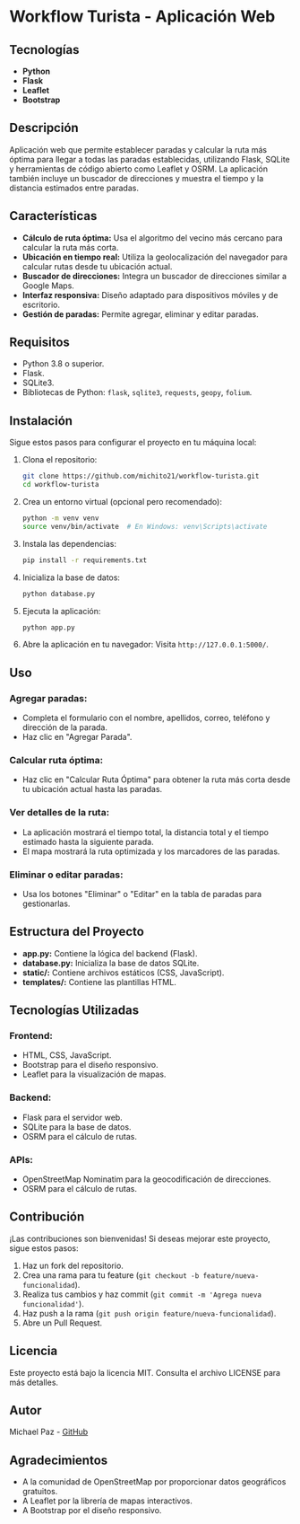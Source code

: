 # Workflow Turista - Aplicación Web

## Tecnologías
- **Python**
- **Flask**
- **Leaflet**
- **Bootstrap**

## Descripción
Aplicación web que permite establecer paradas y calcular la ruta más óptima para llegar a todas las paradas establecidas, utilizando Flask, SQLite y herramientas de código abierto como Leaflet y OSRM. La aplicación también incluye un buscador de direcciones y muestra el tiempo y la distancia estimados entre paradas.

## Características
- **Cálculo de ruta óptima:** Usa el algoritmo del vecino más cercano para calcular la ruta más corta.
- **Ubicación en tiempo real:** Utiliza la geolocalización del navegador para calcular rutas desde tu ubicación actual.
- **Buscador de direcciones:** Integra un buscador de direcciones similar a Google Maps.
- **Interfaz responsiva:** Diseño adaptado para dispositivos móviles y de escritorio.
- **Gestión de paradas:** Permite agregar, eliminar y editar paradas.

## Requisitos
- Python 3.8 o superior.
- Flask.
- SQLite3.
- Bibliotecas de Python: `flask`, `sqlite3`, `requests`, `geopy`, `folium`.

## Instalación
Sigue estos pasos para configurar el proyecto en tu máquina local:

1. Clona el repositorio:
    ```bash
    git clone https://github.com/michito21/workflow-turista.git
    cd workflow-turista
    ```

2. Crea un entorno virtual (opcional pero recomendado):
    ```bash
    python -m venv venv
    source venv/bin/activate  # En Windows: venv\Scripts\activate
    ```

3. Instala las dependencias:
    ```bash
    pip install -r requirements.txt
    ```

4. Inicializa la base de datos:
    ```bash
    python database.py
    ```

5. Ejecuta la aplicación:
    ```bash
    python app.py
    ```

6. Abre la aplicación en tu navegador:
   Visita `http://127.0.0.1:5000/`.

## Uso
### Agregar paradas:
- Completa el formulario con el nombre, apellidos, correo, teléfono y dirección de la parada.
- Haz clic en "Agregar Parada".

### Calcular ruta óptima:
- Haz clic en "Calcular Ruta Óptima" para obtener la ruta más corta desde tu ubicación actual hasta las paradas.

### Ver detalles de la ruta:
- La aplicación mostrará el tiempo total, la distancia total y el tiempo estimado hasta la siguiente parada.
- El mapa mostrará la ruta optimizada y los marcadores de las paradas.

### Eliminar o editar paradas:
- Usa los botones "Eliminar" o "Editar" en la tabla de paradas para gestionarlas.

## Estructura del Proyecto
- **app.py:** Contiene la lógica del backend (Flask).
- **database.py:** Inicializa la base de datos SQLite.
- **static/:** Contiene archivos estáticos (CSS, JavaScript).
- **templates/:** Contiene las plantillas HTML.

## Tecnologías Utilizadas
### Frontend:
- HTML, CSS, JavaScript.
- Bootstrap para el diseño responsivo.
- Leaflet para la visualización de mapas.

### Backend:
- Flask para el servidor web.
- SQLite para la base de datos.
- OSRM para el cálculo de rutas.

### APIs:
- OpenStreetMap Nominatim para la geocodificación de direcciones.
- OSRM para el cálculo de rutas.

## Contribución
¡Las contribuciones son bienvenidas! Si deseas mejorar este proyecto, sigue estos pasos:

1. Haz un fork del repositorio.
2. Crea una rama para tu feature (`git checkout -b feature/nueva-funcionalidad`).
3. Realiza tus cambios y haz commit (`git commit -m 'Agrega nueva funcionalidad'`).
4. Haz push a la rama (`git push origin feature/nueva-funcionalidad`).
5. Abre un Pull Request.

## Licencia
Este proyecto está bajo la licencia MIT. Consulta el archivo LICENSE para más detalles.

## Autor
Michael Paz - [GitHub](https://github.com/michito21)

## Agradecimientos
- A la comunidad de OpenStreetMap por proporcionar datos geográficos gratuitos.
- A Leaflet por la librería de mapas interactivos.
- A Bootstrap por el diseño responsivo.
